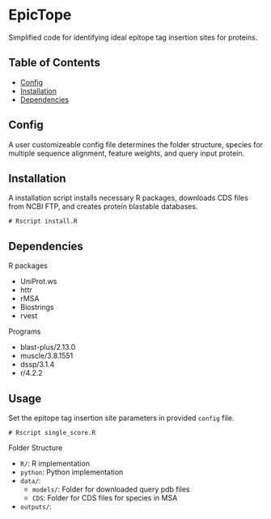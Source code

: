 # EpicTope

Simplified code for identifying ideal epitope tag insertion sites for proteins.

## Table of Contents

- [Config](#config)
- [Installation](#installation)
- [Dependencies](#dependencies)

## Config

A user customizeable config file determines the folder structure, species for multiple sequence alignment, feature weights, and query input protein. 

## Installation

A installation script installs necessary R packages, downloads CDS files from NCBI FTP, and creates protein blastable databases.

```
# Rscript install.R
```
## Dependencies

R packages
- UniProt.ws
- httr
- rMSA
- Biostrings
- rvest

Programs
- blast-plus/2.13.0
- muscle/3.8.1551
- dssp/3.1.4
- r/4.2.2

## Usage

Set the epitope tag insertion site parameters in provided `config` file. 

```
# Rscript single_score.R
```

Folder Structure
- `R/`: R implementation
- `python`: Python implementation 
- `data/`: 
  - `models/`: Folder for downloaded query pdb files
  - `CDS`: Folder for CDS files for species in MSA
- `outputs/`: 
